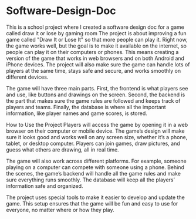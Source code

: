 # Software-Design-Doc
This is a school project where I created a software design doc for a game called draw it or lose by gaming room
The project is about improving a fun game called "Draw It or Lose It" so that more people can play it. Right now, the game works well, but the goal is to make it available on the internet, so people can play it on their computers or phones. This means creating a version of the game that works in web browsers and on both Android and iPhone devices. The project will also make sure the game can handle lots of players at the same time, stays safe and secure, and works smoothly on different devices.

The game will have three main parts. First, the frontend is what players see and use, like buttons and drawings on the screen. Second, the backend is the part that makes sure the game rules are followed and keeps track of players and teams. Finally, the database is where all the important information, like player names and game scores, is stored.

How to Use the Project
Players will access the game by opening it in a web browser on their computer or mobile device. The game’s design will make sure it looks good and works well on any screen size, whether it’s a phone, tablet, or desktop computer. Players can join games, draw pictures, and guess what others are drawing, all in real time.

The game will also work across different platforms. For example, someone playing on a computer can compete with someone using a phone. Behind the scenes, the game’s backend will handle all the game rules and make sure everything runs smoothly. The database will keep all the players’ information safe and organized.

The project uses special tools to make it easier to develop and update the game. This setup ensures that the game will be fun and easy to use for everyone, no matter where or how they play.
